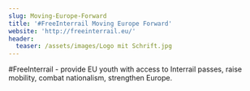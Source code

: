 ```yaml
---
slug: Moving-Europe-Forward
title: '#FreeInterrail Moving Europe Forward'
website: 'http://freeinterrail.eu/'
header:
  teaser: /assets/images/Logo mit Schrift.jpg
---
```

<!--StartFragment-->

\#FreeInterrail - provide EU youth with access to Interrail passes, raise mobility, combat nationalism, strengthen Europe.

<!--EndFragment-->
